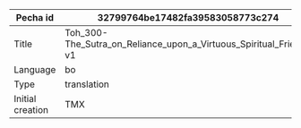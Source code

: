 |Pecha id | 32799764be17482fa39583058773c274
| --- | --- 
|Title | Toh_300-The_Sutra_on_Reliance_upon_a_Virtuous_Spiritual_Friend-v1 
|Language | bo
|Type | translation
|Initial creation | TMX